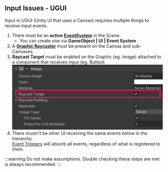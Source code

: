 ## Input Issues - UGUI
Input in UGUI (Unity UI that uses a Canvas) requires multiple things to receive input events.  

1. There must be an **active [EventSystem](https://docs.unity3d.com/Packages/com.unity.ugui@latest/index.html?subfolder=/manual/EventSystem.html)** in the Scene.  
    - You can create one via **GameObject | UI | Event System**  
2. A **[Graphic Raycaster](https://docs.unity3d.com/Packages/com.unity.ugui@latest/index.html?subfolder=/manual/script-GraphicRaycaster.html)** must be present on the Canvas and sub-Canvases.  
3. **Raycast Target** must be enabled on the Graphic (eg. Image) attached to a component that receives input (eg. Button).  
![Raycast Target](ui-raycast-target.png)
4. There mustn't be other UI receiving the same events below in the hierarchy.  
   [Event Triggers](https://docs.unity3d.com/Packages/com.unity.ugui@latest/index.html?subfolder=/manual/script-EventTrigger.html) will absorb all events, regardless of what is registered to them.

:::warning
Do not make assumptions. Double checking these steps are met is always recommended.
:::